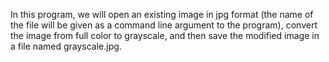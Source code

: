 In this program, we will open an existing image in jpg format (the name of the file will be given as a command line argument to the program), convert the image from full color to grayscale, and then save the modified image in a file named grayscale.jpg.
